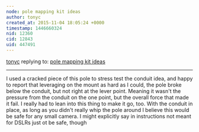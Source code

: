 ```yaml
---
node: pole mapping kit ideas
author: tonyc
created_at: 2015-11-04 18:05:24 +0000
timestamp: 1446660324
nid: 12360
cid: 12843
uid: 447491
---
```




[tonyc](../profile/tonyc) replying to: [pole mapping kit ideas](../notes/tonyc/11-03-2015/pole-mapping-kit-ideas)

----
I used a cracked piece of this pole to stress test the conduit idea, and happy to report that leveraging on the mount as hard as I could, the pole broke below the conduit, but not right at the lever point. Meaning it wasn't the pressure from the conduit on the one point, but the overall force that made it fail. I really had to lean into this thing to make it go, too. With the conduit in place, as long as you didn't really whip the pole around I believe this would be safe for any small camera. I might explicitly say in instructions not meant for DSLRs just ot be safe, though
